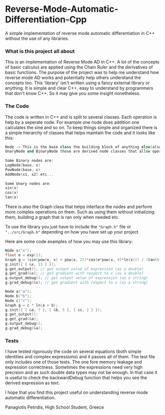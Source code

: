 # Reverse-Mode-Automatic-Differentiation-Cpp
A simple implementation of reverse mode automatic differentiation in C++ without the use of any libraries.

### What is this project all about
This is an implementation of Reverse Mode AD in C++. A lot of the concepts of basic calculus are applied using the Chain Ruler and the derivatives of basic functions. The purpose of the project
was to help me understand how reverse mode AD works and potentially help others understand the concepts too. This 'library' isn't written using a fancy external library or anything. It is simple
and clear C++, easy to understand by programmers that don't know C++. So it may give you some insight nonetheless.

### The Code
The code is written in C++ and is split to several classes. Each operation is help by a seperate node. For example one node does addition one calculates the sine and so on. To keep things simple and
organized there is a simple hierarchy of classes that helps maintain the code and it looks like this:


```cpp
Node -> This is the base class the building block of anything else(also acts like a placeholder node that is useful when intializing a node with a single value)
UnaryNode and BinaryNode those are derived node classes that allow operations on 1 and 2 nodes respectively.
	
Some Binary nodes are:
LogNode(base, x)
PowNode(base, x)
AddNode(x1, x2) etc...
	
Some Unary nodes are:
sin(x)
cos(x)
tan(x)
```

There is also the Graph class that helps interface the nodes and perform more complex operations on them. Such as using them without initializing them, building a graph that is ran only when needed etc.

To use the library you just have to include the ```"Graph.h"``` file or ```"../src/Graph.h"``` depending on how you have set up your project

Here are some code examples of how you may use this library:

```cpp
Node x("x");
float e = exp(1);
Graph g = (sin(pow(e, x) + pow(x, 2))*cos(e*pow(x, 4)*ln(x))) / (tan(6 * x)*ln(pow(x, 2) + 6 * x - 32));
g.init({ { &x, 13 } });
g.get_output(); // get output value of expression (as a double)
g.get_grad(&x); // get gradient with respect to x (as a double)
g.output_debug(); // get output value of expression (as a string)
g.grad_debug(&x); // get gradient with respect to x (as a string)
```

```cpp
Node a("a");
Node b("b");
Node c("c");
Graph g = c * ln(a + b);
g.init({ { &a, 7 }, { &b, 5 }, { &c, 2 } });
g.get_output();
g.get_grad(&a);
g.output_debug();
g.grad_debug(&a);
```

### Tests
I have tested rigorously the code on several equations (both simple identities and complex expressions) and it passes all of them. The test file only includes one of those tests. The one fore memory leakage and
expression correctness. Sometimes the expressions need very high precision and as such double data types may not be enough. In that case it is useful to check the backwardDebug function that helps you see
the derived expression as text.


I hope that you find this project useful on understanding reverse mode automatic differentiation.


Panagiotis Petridis, High School Student,
Greece
